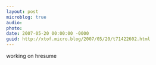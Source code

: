 ```yaml
---
layout: post
microblog: true
audio: 
photo: 
date: 2007-05-20 00:00:00 -0000
guid: http://xtof.micro.blog/2007/05/20/t71422602.html
---
```

working on hresume

